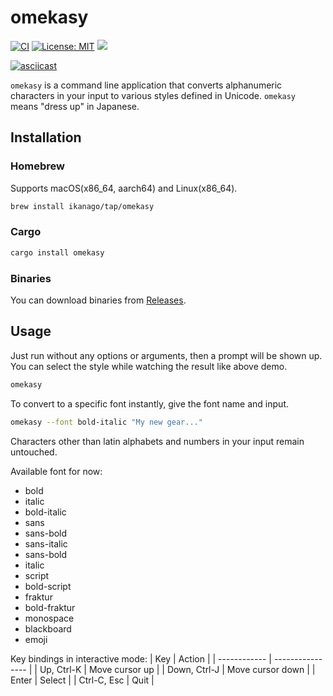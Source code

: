 # omekasy

[![CI](https://github.com/ikanago/rusty_boilerplate/actions/workflows/ci.yml/badge.svg?branch=main)](https://github.com/ikanago/rusty_boilerplate/actions/workflows/ci.yml)
[![License: MIT](https://img.shields.io/badge/License-MIT-blue.svg)](https://opensource.org/licenses/MIT)
[![](https://img.shields.io/crates/v/omekasy.svg)](https://crates.io/crates/omekasy)

[![asciicast](https://asciinema.org/a/490055.svg)](https://asciinema.org/a/490055)

`omekasy` is a command line application that converts alphanumeric characters in your input to various styles defined in Unicode.
`omekasy` means "dress up" in Japanese.

## Installation
### Homebrew
Supports macOS(x86_64, aarch64) and Linux(x86_64).
```bash
brew install ikanago/tap/omekasy
```

### Cargo
```bash
cargo install omekasy
```

### Binaries
You can download binaries from [Releases](https://github.com/ikanago/omekasy/releases).

## Usage
Just run without any options or arguments, then a prompt will be shown up.
You can select the style while watching the result like above demo.
```bash
omekasy
```

To convert to a specific font instantly, give the font name and input.
```bash
omekasy --font bold-italic "My new gear..."
```
Characters other than latin alphabets and numbers in your input remain untouched.

Available font for now:
- bold
- italic
- bold-italic
- sans
- sans-bold
- sans-italic
- sans-bold
- italic
- script
- bold-script
- fraktur
- bold-fraktur
- monospace
- blackboard
- emoji

Key bindings in interactive mode:
| Key          | Action           |
| ------------ | ---------------- |
| Up, Ctrl-K   | Move cursor up   |
| Down, Ctrl-J | Move cursor down |
| Enter        | Select           |
| Ctrl-C, Esc  | Quit             |
